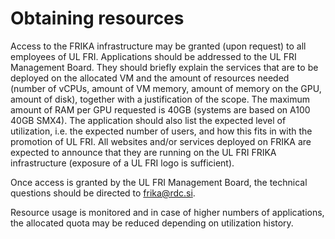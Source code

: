 # Obtaining resources

Access to the FRIKA infrastructure may be granted (upon request) to all employees of UL FRI. Applications should be addressed to the UL FRI Management Board. They should briefly explain the services that are to be deployed on the allocated VM and the amount of resources needed (number of vCPUs, amount of VM memory, amount of memory on the GPU, amount of disk), together with a justification of the scope. The maximum amount of RAM per GPU requested is 40GB (systems are based on A100 40GB SMX4). The application should also list the expected level of utilization, i.e. the expected number of users, and how this fits in with the promotion of UL FRI. All websites and/or services deployed on FRIKA are expected to announce that they are running on the UL FRI FRIKA infrastructure (exposure of a UL FRI logo is sufficient).

Once access is granted by the UL FRI Management Board, the technical questions should be directed to frika@rdc.si.

Resource usage is monitored and in case of higher numbers of applications, the allocated quota may be reduced depending on utilization history.

